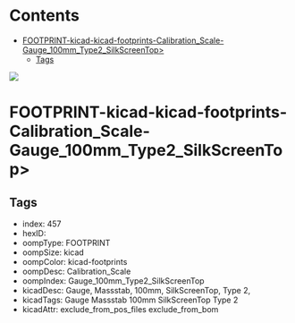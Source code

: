 



Contents
========

* [FOOTPRINT-kicad-kicad-footprints-Calibration_Scale-Gauge_100mm_Type2_SilkScreenTop>](#footprint-kicad-kicad-footprints-calibration_scale-gauge_100mm_type2_silkscreentop)
	* [Tags](#tags)
  
![][im]
# FOOTPRINT-kicad-kicad-footprints-Calibration_Scale-Gauge_100mm_Type2_SilkScreenTop>

## Tags

- index: 457
- hexID: 
- oompType: FOOTPRINT
- oompSize: kicad
- oompColor: kicad-footprints
- oompDesc: Calibration_Scale
- oompIndex: Gauge_100mm_Type2_SilkScreenTop
- kicadDesc: Gauge, Massstab, 100mm, SilkScreenTop, Type 2,
- kicadTags: Gauge Massstab 100mm SilkScreenTop Type 2
- kicadAttr: exclude_from_pos_files exclude_from_bom



[im]: image.png
